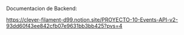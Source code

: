Documentacion de Backend:

https://clever-filament-d99.notion.site/PROYECTO-10-Events-API-v2-93dd60f43ee842cfb07e9631bb3bb425?pvs=4
